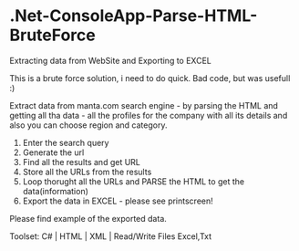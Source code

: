 # .Net-ConsoleApp-Parse-HTML-BruteForce
Extracting data from WebSite and Exporting to EXCEL

This is a brute force solution, i need to do quick. 
Bad code, but was usefull :)

Extract data from manta.com search engine - by parsing the HTML and getting all tha data - all the profiles for the company with all its details and also you can choose region and category.

1. Enter the search query
2. Generate the url
3. Find all the results and get URL
4. Store all the URLs from the results 
5. Loop thorught all the URLs and PARSE the HTML to get the data(information)
6. Export the data in EXCEL - please see printscreen!

Please find example of the exported data.

Toolset:
C# | HTML | XML | Read/Write Files Excel,Txt
